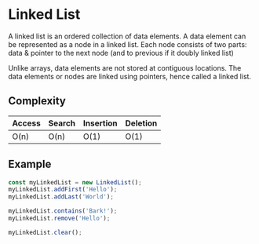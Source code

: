 # Linked List

A linked list is an ordered collection of data elements. A data element can be represented as a node in a linked list. Each node consists of two parts: data & pointer to the next node (and to previous if it doubly linked list)

Unlike arrays, data elements are not stored at contiguous locations. The data elements or nodes are linked using pointers, hence called a linked list.

## Complexity

| Access | Search | Insertion | Deletion |
| ------ | ------ | --------- | -------- |
| O(n)   | O(n)   | O(1)      | O(1)     |

## Example

```javascript
const myLinkedList = new LinkedList();
myLinkedList.addFirst('Hello');
myLinkedList.addLast('World');

myLinkedList.contains('Bark!');
myLinkedList.remove('Hello');

myLinkedList.clear();
```
